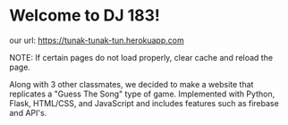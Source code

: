 Welcome to DJ 183!
=========================

our url: https://tunak-tunak-tun.herokuapp.com

NOTE: If certain pages do not load properly, clear cache and reload the page.

Along with 3 other classmates, we decided to make a website that replicates a "Guess The Song" type of game. Implemented with Python, Flask, HTML/CSS, and JavaScript and includes features such as firebase and API's.
